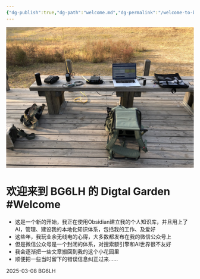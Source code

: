 ```yaml
---
{"dg-publish":true,"dg-path":"welcome.md","dg-permalink":"/welcome-to-bg6lh-digital-garden/","permalink":"/welcome-to-bg6lh-digital-garden/","tags":["gardenEntry"]}
---
```



![img-Welcome to BG6LH's Digital Garden.jpg|800](/img/user/assets/Welcome%20to%20BG6LH's%20Digital%20Garden/img-Welcome%20to%20BG6LH's%20Digital%20Garden.jpg)

# 欢迎来到 BG6LH 的 Digtal Garden #Welcome

- 这是一个新的开始，我正在使用Obsidian建立我的个人知识库，并且用上了AI，管理、建设我的本地化知识体系，包括我的工作、及爱好
- 这些年，我玩业余无线电的心得，大多数都发布在我的微信公众号上
- 但是微信公众号是一个封闭的体系，对搜索额引擎和AI世界很不友好
- 我会逐渐把一些文章搬回到我的这个小花园里
- 顺便把一些当时留下的错误信息纠正过来……

2025-03-08 BG6LH

